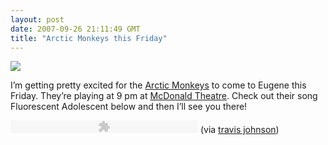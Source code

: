 ```yaml
---
layout: post
date: 2007-09-26 21:11:49 GMT
title: "Arctic Monkeys this Friday"
---
```

<img src="http://www.eightfivethree.com/wp-content/uploads/2007/09/arctic-monkeys.jpg" />


I’m getting pretty excited for the <a href="http://arcticmonkeys.com/">Arctic Monkeys</a> to come to Eugene this Friday. They’re playing at 9 pm at <a href="http://mcdonaldtheatre.com/">McDonald Theatre</a>. Check out their song Fluorescent Adolescent below and then I’ll see you there!

<embed src="http://www.eightfivethree.com/wp-content/plugins/MP3-o-Matic/mp3player.swf" width="300" height="20" type="application/x-shockwave-flash" pluginspage="http://www.macromedia.com/go/getflashplayer" flashvars="file=http://www.eightfivethree.com/wp-content/music/05_Fluorescent_Adolescent.mp3&amp;showdigits=true"></embed>
 (via <a href="http://www.eightfivethree.com/2007/09/26/arctic-monkeys-this-friday/">travis johnson</a>)